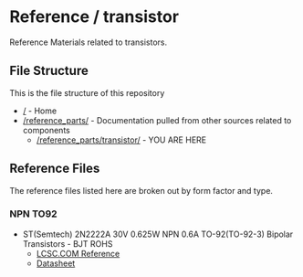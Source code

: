 # Reference / transistor

Reference Materials related to transistors.

## File Structure

This is the file structure of this repository

* [/](/README.md) - Home
* [/reference_parts/](/reference_parts/) - Documentation pulled from other sources related to components
  * [/reference_parts/transistor/](/reference_parts/transistor/) - YOU ARE HERE

## Reference Files

The reference files listed here are broken out by form factor and type.

### NPN TO92

* ST(Semtech) 2N2222A 30V 0.625W NPN 0.6A TO-92(TO-92-3) Bipolar Transistors - BJT ROHS
  * [LCSC.COM Reference](1809200018_ST-Semtech-2N2222A_C118536_lcsc.pdf)
  * [Datasheet](1809200018_ST-Semtech-2N2222A_C118536_datasheet.pdf)
